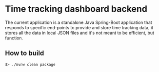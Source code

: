 # Time tracking dashboard backend

The current application is a standalone Java Spring-Boot application that responds to specific end-points to provide and store 
time tracking data, it stores all the data in local JSON files and it's not meant to be efficient, but function.

## How to build
```
$> ./mvnw clean package
```